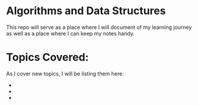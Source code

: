 # Algorithms and Data Structures
This repo will serve as a place where I will document of my learning journey as well as a place where I can keep my notes handy.


# Topics Covered:

<p> As I cover new topics, I will be listing them here: </p>

- 
- 
- 
